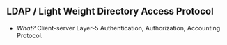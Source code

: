 ## LDAP / Light Weight Directory Access Protocol
- *What?* Client-server Layer-5 Authentication, Authorization, Accounting Protocol.
